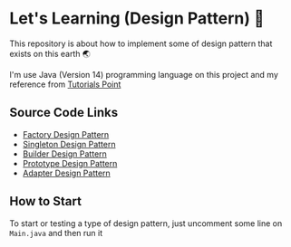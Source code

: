 # Let's Learning (Design Pattern) 🎉
This repository is about how to implement some of design pattern that exists on this earth 🌏

I'm use Java (Version 14) programming language on this project and my reference from [Tutorials Point](https://www.tutorialspoint.com/design_pattern/)

## Source Code Links
- [Factory Design Pattern](https://github.com/miqdadyyy/LearningDesignPattern/tree/master/src/com/miqdadyyy/factory)
- [Singleton Design Pattern](https://github.com/miqdadyyy/LearningDesignPattern/tree/master/src/com/miqdadyyy/singleton)
- [Builder Design Pattern](https://github.com/miqdadyyy/LearningDesignPattern/tree/master/src/com/miqdadyyy/builder)
- [Prototype Design Pattern](https://github.com/miqdadyyy/LearningDesignPattern/tree/master/src/com/miqdadyyy/prototype)
- [Adapter Design Pattern](https://github.com/miqdadyyy/LearningDesignPattern/tree/master/src/com/miqdadyyy/adapter)

## How to Start
To start or testing a type of design pattern, just uncomment some line on `Main.java` and then run it 